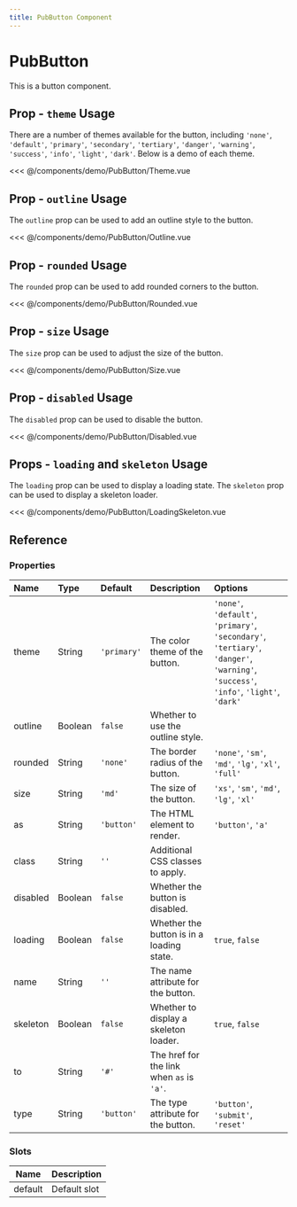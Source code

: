 ```yaml
---
title: PubButton Component
---
```


<script setup>
import Theme from './demo/PubButton/Theme.vue';
import Outline from './demo/PubButton/Outline.vue';
import Rounded from './demo/PubButton/Rounded.vue';
import Size from './demo/PubButton/Size.vue';
import Disabled from './demo/PubButton/Disabled.vue';
import LoadingSkeleton from './demo/PubButton/LoadingSkeleton.vue';
</script>

# PubButton

This is a button component.

## Prop - `theme` Usage

There are a number of themes available for the button, including `'none'`, `'default'`, `'primary'`, `'secondary'`, `'tertiary'`, `'danger'`, `'warning'`, `'success'`, `'info'`, `'light'`, `'dark'`. Below is a demo of each theme.

<demo-container>
  <Theme/>
</demo-container>

<<< @/components/demo/PubButton/Theme.vue

## Prop - `outline` Usage

The `outline` prop can be used to add an outline style to the button.

<demo-container>
  <Outline/>
</demo-container>

<<< @/components/demo/PubButton/Outline.vue

## Prop - `rounded` Usage

The `rounded` prop can be used to add rounded corners to the button.

<demo-container>
  <Rounded/>
</demo-container>

<<< @/components/demo/PubButton/Rounded.vue

## Prop - `size` Usage

The `size` prop can be used to adjust the size of the button.

<demo-container>
  <Size/>
</demo-container>

<<< @/components/demo/PubButton/Size.vue

## Prop - `disabled` Usage

The `disabled` prop can be used to disable the button.

<demo-container>
  <Disabled/>
</demo-container>

<<< @/components/demo/PubButton/Disabled.vue

## Props - `loading` and `skeleton` Usage

The `loading` prop can be used to display a loading state. The `skeleton` prop can be used to display a skeleton loader.

<demo-container>
  <LoadingSkeleton/>
</demo-container>

<<< @/components/demo/PubButton/LoadingSkeleton.vue

## Reference

### Properties

| Name | Type | Default | Description | Options |
| :--- | :--- | :--- | :--- | :--- |
| theme | String | `'primary'` | The color theme of the button. | `'none'`, `'default'`, `'primary'`, `'secondary'`, `'tertiary'`, `'danger'`, `'warning'`, `'success'`, `'info'`, `'light'`, `'dark'` |
| outline | Boolean | `false` | Whether to use the outline style. |  |
| rounded | String | `'none'` | The border radius of the button. | `'none'`, `'sm'`, `'md'`, `'lg'`, `'xl'`, `'full'` |
| size | String | `'md'` | The size of the button. | `'xs'`, `'sm'`, `'md'`, `'lg'`, `'xl'` |
| as | String | `'button'` | The HTML element to render. | `'button'`, `'a'` |
| class | String | `''` | Additional CSS classes to apply. | |
| disabled | Boolean | `false` | Whether the button is disabled. |  |
| loading | Boolean | `false` | Whether the button is in a loading state. | `true`, `false` |
| name | String | `''` | The name attribute for the button. | |
| skeleton | Boolean | `false` | Whether to display a skeleton loader. | `true`, `false` |
| to | String | `'#'` | The href for the link when `as` is `'a'`. | |
| type | String | `'button'` | The type attribute for the button. | `'button'`, `'submit'`, `'reset'` |

### Slots

| Name | Description |
| ---- | ----------- |
| default | Default slot |
